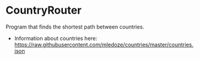 # CountryRouter
Program that finds the shortest path between countries.
- Information about countries here: https://raw.githubusercontent.com/mledoze/countries/master/countries.json
